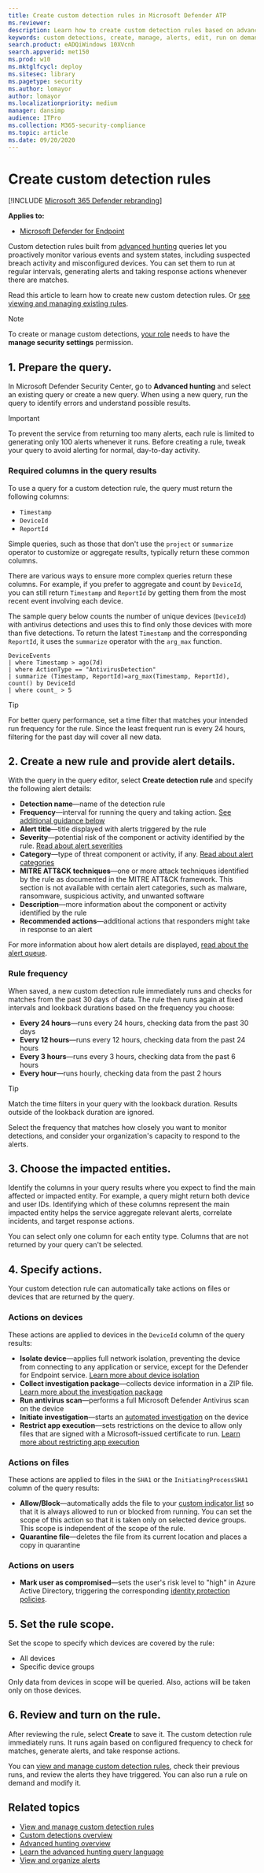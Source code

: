 ```yaml
---
title: Create custom detection rules in Microsoft Defender ATP
ms.reviewer: 
description: Learn how to create custom detection rules based on advanced hunting queries
keywords: custom detections, create, manage, alerts, edit, run on demand, frequency, interval, detection rules, advanced hunting, hunt, query, response actions, mdatp, microsoft defender atp
search.product: eADQiWindows 10XVcnh
search.appverid: met150
ms.prod: w10
ms.mktglfcycl: deploy
ms.sitesec: library
ms.pagetype: security
ms.author: lomayor
author: lomayor
ms.localizationpriority: medium
manager: dansimp
audience: ITPro
ms.collection: M365-security-compliance 
ms.topic: article
ms.date: 09/20/2020
---
```


# Create custom detection rules

[!INCLUDE [Microsoft 365 Defender rebranding](../../includes/microsoft-defender.md)]

**Applies to:**

- [Microsoft Defender for Endpoint](https://go.microsoft.com/fwlink/p/?linkid=2146631)

Custom detection rules built from [advanced hunting](advanced-hunting-overview.md) queries let you proactively monitor various events and system states, including suspected breach activity and misconfigured devices. You can set them to run at regular intervals, generating alerts and taking response actions whenever there are matches.

Read this article to learn how to create new custom detection rules. Or [see viewing and managing existing rules](custom-detections-manage.md).

> [!NOTE]
> To create or manage custom detections, [your role](user-roles.md#create-roles-and-assign-the-role-to-an-azure-active-directory-group) needs to have the **manage security settings** permission.

## 1. Prepare the query.

In Microsoft Defender Security Center, go to **Advanced hunting** and select an existing query or create a new query. When using a new query, run the query to identify errors and understand possible results.

>[!IMPORTANT]
>To prevent the service from returning too many alerts, each rule is limited to generating only 100 alerts whenever it runs. Before creating a rule, tweak your query to avoid alerting for normal, day-to-day activity.

### Required columns in the query results

To use a query for a custom detection rule, the query must return the following columns:

- `Timestamp`
- `DeviceId`
- `ReportId`

Simple queries, such as those that don't use the `project` or `summarize` operator to customize or aggregate results, typically return these common columns.

There are various ways to ensure more complex queries return these columns. For example, if you prefer to aggregate and count by `DeviceId`, you can still return `Timestamp` and `ReportId` by getting them from the most recent event involving each device.

The sample query below counts the number of unique devices (`DeviceId`) with antivirus detections and uses this to find only those devices with more than five detections. To return the latest `Timestamp` and the corresponding `ReportId`, it uses the `summarize` operator with the `arg_max` function.

```kusto
DeviceEvents
| where Timestamp > ago(7d)
| where ActionType == "AntivirusDetection"
| summarize (Timestamp, ReportId)=arg_max(Timestamp, ReportId), count() by DeviceId
| where count_ > 5
```

> [!TIP]
> For better query performance, set a time filter that matches your intended run frequency for the rule. Since the least frequent run is every 24 hours, filtering for the past day will cover all new data.

## 2. Create a new rule and provide alert details.

With the query in the query editor, select **Create detection rule** and specify the following alert details:

- **Detection name**—name of the detection rule
- **Frequency**—interval for running the query and taking action. [See additional guidance below](#rule-frequency)
- **Alert title**—title displayed with alerts triggered by the rule
- **Severity**—potential risk of the component or activity identified by the rule. [Read about alert severities](alerts-queue.md#severity)
- **Category**—type of threat component or activity, if any. [Read about alert categories](alerts-queue.md#understanding-alert-categories)
- **MITRE ATT&CK techniques**—one or more attack techniques identified by the rule as documented in the MITRE ATT&CK framework. This section is not available with certain alert categories, such as malware, ransomware, suspicious activity, and unwanted software
- **Description**—more information about the component or activity identified by the rule 
- **Recommended actions**—additional actions that responders might take in response to an alert

For more information about how alert details are displayed, [read about the alert queue](alerts-queue.md).

### Rule frequency

When saved, a new custom detection rule immediately runs and checks for matches from the past 30 days of data. The rule then runs again at fixed intervals and lookback durations based on the frequency you choose:

- **Every 24 hours**—runs every 24 hours, checking data from the past 30 days
- **Every 12 hours**—runs every 12 hours, checking data from the past 24 hours
- **Every 3 hours**—runs every 3 hours, checking data from the past 6 hours
- **Every hour**—runs hourly, checking data from the past 2 hours

> [!TIP]
> Match the time filters in your query with the lookback duration. Results outside of the lookback duration are ignored.

Select the frequency that matches how closely you want to monitor detections, and consider your organization's capacity to respond to the alerts.

## 3. Choose the impacted entities.

Identify the columns in your query results where you expect to find the main affected or impacted entity. For example, a query might return both device and user IDs. Identifying which of these columns represent the main impacted entity helps the service aggregate relevant alerts, correlate incidents, and target response actions.

You can select only one column for each entity type. Columns that are not returned by your query can't be selected.

## 4. Specify actions.

Your custom detection rule can automatically take actions on files or devices that are returned by the query.

### Actions on devices

These actions are applied to devices in the `DeviceId` column of the query results:

- **Isolate device**—applies full network isolation, preventing the device from connecting to any application or service, except for the Defender for Endpoint service. [Learn more about device isolation](respond-machine-alerts.md#isolate-devices-from-the-network)
- **Collect investigation package**—collects device information in a ZIP file. [Learn more about the investigation package](respond-machine-alerts.md#collect-investigation-package-from-devices)
- **Run antivirus scan**—performs a full Microsoft Defender Antivirus scan on the device
- **Initiate investigation**—starts an [automated investigation](automated-investigations.md) on the device
- **Restrict app execution**—sets restrictions on the device to allow only files that are signed with a Microsoft-issued certificate to run. [Learn more about restricting app execution](respond-machine-alerts.md#restrict-app-execution)

### Actions on files

These actions are applied to files in the `SHA1` or the `InitiatingProcessSHA1` column of the query results:

- **Allow/Block**—automatically adds the file to your [custom indicator list](manage-indicators.md) so that it is always allowed to run or blocked from running. You can set the scope of this action so that it is taken only on selected device groups. This scope is independent of the scope of the rule.
- **Quarantine file**—deletes the file from its current location and places a copy in quarantine

### Actions on users

- **Mark user as compromised**—sets the user's risk level to "high" in Azure Active Directory, triggering the corresponding [identity protection policies](https://docs.microsoft.com/azure/active-directory/identity-protection/overview-identity-protection#risk-levels).

## 5. Set the rule scope.

Set the scope to specify which devices are covered by the rule:

- All devices
- Specific device groups

Only data from devices in scope will be queried. Also, actions will be taken only on those devices.

## 6. Review and turn on the rule.

After reviewing the rule, select **Create** to save it. The custom detection rule immediately runs. It runs again based on configured frequency to check for matches, generate alerts, and take response actions.

You can [view and manage custom detection rules](custom-detections-manage.md), check their previous runs, and review the alerts they have triggered. You can also run a rule on demand and modify it.

## Related topics

- [View and manage custom detection rules](custom-detections-manage.md)
- [Custom detections overview](overview-custom-detections.md)
- [Advanced hunting overview](advanced-hunting-overview.md)
- [Learn the advanced hunting query language](advanced-hunting-query-language.md)
- [View and organize alerts](alerts-queue.md)
